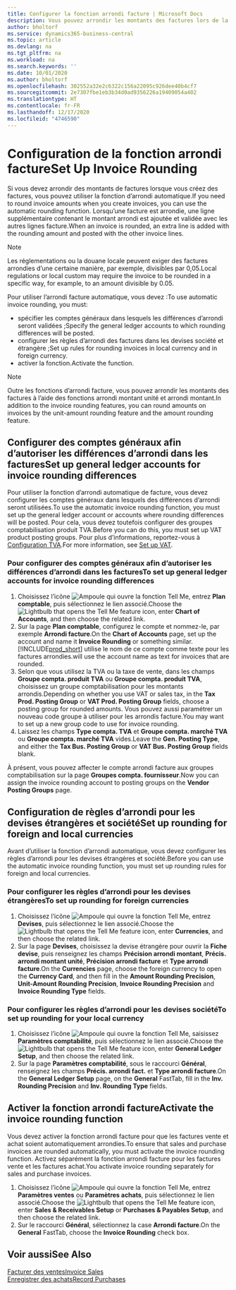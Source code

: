 ```yaml
---
title: Configurer la fonction arrondi facture | Microsoft Docs
description: Vous pouvez arrondir les montants des factures lors de la création de celles-ci. De plus, les réglementations ou la douane locale peuvent exiger des factures arrondies d’une certaine manière, par exemple, divisibles par 0,05.
author: bholtorf
ms.service: dynamics365-business-central
ms.topic: article
ms.devlang: na
ms.tgt_pltfrm: na
ms.workload: na
ms.search.keywords: ''
ms.date: 10/01/2020
ms.author: bholtorf
ms.openlocfilehash: 302552a32e2c6322c156a22095c926dee40b4cf7
ms.sourcegitcommit: 2e7307fbe1eb3b34d0ad9356226a19409054a402
ms.translationtype: HT
ms.contentlocale: fr-FR
ms.lasthandoff: 12/17/2020
ms.locfileid: "4746590"
---
```

# <a name="set-up-invoice-rounding"></a><span data-ttu-id="a6adc-104">Configuration de la fonction arrondi facture</span><span class="sxs-lookup"><span data-stu-id="a6adc-104">Set Up Invoice Rounding</span></span>
<span data-ttu-id="a6adc-105">Si vous devez arrondir des montants de factures lorsque vous créez des factures, vous pouvez utiliser la fonction d’arrondi automatique.</span><span class="sxs-lookup"><span data-stu-id="a6adc-105">If you need to round invoice amounts when you create invoices, you can use the automatic rounding function.</span></span> <span data-ttu-id="a6adc-106">Lorsqu’une facture est arrondie, une ligne supplémentaire contenant le montant arrondi est ajoutée et validée avec les autres lignes facture.</span><span class="sxs-lookup"><span data-stu-id="a6adc-106">When an invoice is rounded, an extra line is added with the rounding amount and posted with the other invoice lines.</span></span>

> [!NOTE]  
>  <span data-ttu-id="a6adc-107">Les réglementations ou la douane locale peuvent exiger des factures arrondies d’une certaine manière, par exemple, divisibles par 0,05.</span><span class="sxs-lookup"><span data-stu-id="a6adc-107">Local regulations or local custom may require the invoice to be rounded in a specific way, for example, to an amount divisible by 0.05.</span></span>  

<span data-ttu-id="a6adc-108">Pour utiliser l’arrondi facture automatique, vous devez :</span><span class="sxs-lookup"><span data-stu-id="a6adc-108">To use automatic invoice rounding, you must:</span></span>  

* <span data-ttu-id="a6adc-109">spécifier les comptes généraux dans lesquels les différences d’arrondi seront validées ;</span><span class="sxs-lookup"><span data-stu-id="a6adc-109">Specify the general ledger accounts to which rounding differences will be posted.</span></span>  
* <span data-ttu-id="a6adc-110">configurer les règles d’arrondi des factures dans les devises société et étrangère ;</span><span class="sxs-lookup"><span data-stu-id="a6adc-110">Set up rules for rounding invoices in local currency and in foreign currency.</span></span>  
* <span data-ttu-id="a6adc-111">activer la fonction.</span><span class="sxs-lookup"><span data-stu-id="a6adc-111">Activate the function.</span></span>  

> [!NOTE]  
>  <span data-ttu-id="a6adc-112">Outre les fonctions d’arrondi facture, vous pouvez arrondir les montants des factures à l’aide des fonctions arrondi montant unité et arrondi montant.</span><span class="sxs-lookup"><span data-stu-id="a6adc-112">In addition to the invoice rounding features, you can round amounts on invoices by the unit-amount rounding feature and the amount rounding feature.</span></span>  

## <a name="set-up-general-ledger-accounts-for-invoice-rounding-differences"></a><span data-ttu-id="a6adc-113">Configurer des comptes généraux afin d’autoriser les différences d’arrondi dans les factures</span><span class="sxs-lookup"><span data-stu-id="a6adc-113">Set up general ledger accounts for invoice rounding differences</span></span>
<span data-ttu-id="a6adc-114">Pour utiliser la fonction d’arrondi automatique de facture, vous devez configurer les comptes généraux dans lesquels des différences d’arrondi seront utilisées.</span><span class="sxs-lookup"><span data-stu-id="a6adc-114">To use the automatic invoice rounding function, you must set up the general ledger account or accounts where rounding differences will be posted.</span></span> <span data-ttu-id="a6adc-115">Pour cela, vous devez toutefois configurer des groupes comptabilisation produit TVA.</span><span class="sxs-lookup"><span data-stu-id="a6adc-115">Before you can do this, you must set up VAT product posting groups.</span></span> <span data-ttu-id="a6adc-116">Pour plus d’informations, reportez-vous à [Configuration TVA](finance-setup-vat.md).</span><span class="sxs-lookup"><span data-stu-id="a6adc-116">For more information, see [Set up VAT](finance-setup-vat.md).</span></span>  

### <a name="to-set-up-general-ledger-accounts-for-invoice-rounding-differences"></a><span data-ttu-id="a6adc-117">Pour configurer des comptes généraux afin d’autoriser les différences d’arrondi dans les factures</span><span class="sxs-lookup"><span data-stu-id="a6adc-117">To set up general ledger accounts for invoice rounding differences</span></span>  
1. <span data-ttu-id="a6adc-118">Choisissez l’icône ![Ampoule qui ouvre la fonction Tell Me](media/ui-search/search_small.png "Dites-moi ce que vous voulez faire"), entrez **Plan comptable**, puis sélectionnez le lien associé.</span><span class="sxs-lookup"><span data-stu-id="a6adc-118">Choose the ![Lightbulb that opens the Tell Me feature](media/ui-search/search_small.png "Tell me what you want to do") icon, enter **Chart of Accounts**, and then choose the related link.</span></span>  
2. <span data-ttu-id="a6adc-119">Sur la page **Plan comptable**, configurez le compte et nommez-le, par exemple **Arrondi facture**.</span><span class="sxs-lookup"><span data-stu-id="a6adc-119">On the **Chart of Accounts** page, set up the account and name it **Invoice Rounding** or something similar.</span></span> [!INCLUDE[prod_short](includes/prod_short.md)] <span data-ttu-id="a6adc-120">utilise le nom de ce compte comme texte pour les factures arrondies.</span><span class="sxs-lookup"><span data-stu-id="a6adc-120">will use the account name as text for invoices that are rounded.</span></span>  
3. <span data-ttu-id="a6adc-121">Selon que vous utilisez la TVA ou la taxe de vente, dans les champs **Groupe compta. produit TVA** ou **Groupe compta. produit TVA**, choisissez un groupe comptabilisation pour les montants arrondis.</span><span class="sxs-lookup"><span data-stu-id="a6adc-121">Depending on whether you use VAT or sales tax, in the **Tax Prod. Posting Group** or **VAT Prod. Posting Group** fields, choose a posting group for rounded amounts.</span></span> <span data-ttu-id="a6adc-122">Vous pouvez aussi paramétrer un nouveau code groupe à utiliser pour les arrondis facture.</span><span class="sxs-lookup"><span data-stu-id="a6adc-122">You may want to set up a new group code to use for invoice rounding.</span></span>
4. <span data-ttu-id="a6adc-123">Laissez les champs **Type compta. TVA** et **Groupe compta. marché TVA** ou **Groupe compta. marché TVA** vides.</span><span class="sxs-lookup"><span data-stu-id="a6adc-123">Leave the **Gen. Posting Type**, and either the **Tax Bus. Posting Group** or **VAT Bus. Posting Group** fields blank.</span></span> <!-- Why do we say to leave these blank, when there are a lot of other fields we also leave blank but don't mention? -->  

<span data-ttu-id="a6adc-124">À présent, vous pouvez affecter le compte arrondi facture aux groupes comptabilisation sur la page **Groupes compta. fournisseur**.</span><span class="sxs-lookup"><span data-stu-id="a6adc-124">Now you can assign the invoice rounding account to posting groups on the **Vendor Posting Groups** page.</span></span>  <!-- Why only the vendor posting groups? -->

## <a name="set-up-rounding-for-foreign-and-local-currencies"></a><span data-ttu-id="a6adc-125">Configuration de règles d’arrondi pour les devises étrangères et société</span><span class="sxs-lookup"><span data-stu-id="a6adc-125">Set up rounding for foreign and local currencies</span></span>
<span data-ttu-id="a6adc-126">Avant d’utiliser la fonction d’arrondi automatique, vous devez configurer les règles d’arrondi pour les devises étrangères et société.</span><span class="sxs-lookup"><span data-stu-id="a6adc-126">Before you can use the automatic invoice rounding function, you must set up rounding rules for foreign and local currencies.</span></span>

### <a name="to-set-up-rounding-for-foreign-currencies"></a><span data-ttu-id="a6adc-127">Pour configurer les règles d’arrondi pour les devises étrangères</span><span class="sxs-lookup"><span data-stu-id="a6adc-127">To set up rounding for foreign currencies</span></span>  
1. <span data-ttu-id="a6adc-128">Choisissez l’icône ![Ampoule qui ouvre la fonction Tell Me](media/ui-search/search_small.png "Dites-moi ce que vous voulez faire"), entrez **Devises**, puis sélectionnez le lien associé.</span><span class="sxs-lookup"><span data-stu-id="a6adc-128">Choose the ![Lightbulb that opens the Tell Me feature](media/ui-search/search_small.png "Tell me what you want to do") icon, enter **Currencies**, and then choose the related link.</span></span>  
2. <span data-ttu-id="a6adc-129">Sur la page **Devises**, choisissez la devise étrangère pour ouvrir la **Fiche devise**, puis renseignez les champs **Précision arrondi montant**, **Précis. arrondi montant unité**, **Précision arrondi facture** et **Type arrondi facture**.</span><span class="sxs-lookup"><span data-stu-id="a6adc-129">On the **Currencies** page, choose the foreign currency to open the **Currency Card**, and then fill in the **Amount Rounding Precision**, **Unit-Amount Rounding Precision**, **Invoice Rounding Precision** and **Invoice Rounding Type** fields.</span></span>

### <a name="to-set-up-rounding-for-your-local-currency"></a><span data-ttu-id="a6adc-130">Pour configurer les règles d’arrondi pour les devises société</span><span class="sxs-lookup"><span data-stu-id="a6adc-130">To set up rounding for your local currency</span></span>
1. <span data-ttu-id="a6adc-131">Choisissez l’icône ![Ampoule qui ouvre la fonction Tell Me](media/ui-search/search_small.png "Dites-moi ce que vous voulez faire"), saisissez **Paramètres comptabilité**, puis sélectionnez le lien associé.</span><span class="sxs-lookup"><span data-stu-id="a6adc-131">Choose the ![Lightbulb that opens the Tell Me feature](media/ui-search/search_small.png "Tell me what you want to do") icon, enter **General Ledger Setup**, and then choose the related link.</span></span>  
2. <span data-ttu-id="a6adc-132">Sur la page **Paramètres comptabilité**, sous le raccourci **Général**, renseignez les champs **Précis. arrondi fact.** et **Type arrondi facture**.</span><span class="sxs-lookup"><span data-stu-id="a6adc-132">On the **General Ledger Setup** page, on the **General** FastTab, fill in the **Inv. Rounding Precision** and **Inv. Rounding Type** fields.</span></span>  

## <a name="activate-the-invoice-rounding-function"></a><span data-ttu-id="a6adc-133">Activer la fonction arrondi facture</span><span class="sxs-lookup"><span data-stu-id="a6adc-133">Activate the invoice rounding function</span></span>  
<span data-ttu-id="a6adc-134">Vous devez activer la fonction arrondi facture pour que les factures vente et achat soient automatiquement arrondies.</span><span class="sxs-lookup"><span data-stu-id="a6adc-134">To ensure that sales and purchase invoices are rounded automatically, you must activate the invoice rounding function.</span></span> <span data-ttu-id="a6adc-135">Activez séparément la fonction arrondi facture pour les factures vente et les factures achat.</span><span class="sxs-lookup"><span data-stu-id="a6adc-135">You activate invoice rounding separately for sales and purchase invoices.</span></span>

1. <span data-ttu-id="a6adc-136">Choisissez l’icône ![Ampoule qui ouvre la fonction Tell Me](media/ui-search/search_small.png "Dites-moi ce que vous voulez faire"), entrez **Paramètres ventes** ou **Paramètres achats**, puis sélectionnez le lien associé.</span><span class="sxs-lookup"><span data-stu-id="a6adc-136">Choose the ![Lightbulb that opens the Tell Me feature](media/ui-search/search_small.png "Tell me what you want to do") icon, enter **Sales & Receivables Setup** or **Purchases & Payables Setup**, and then choose the related link.</span></span>  
2. <span data-ttu-id="a6adc-137">Sur le raccourci **Général**, sélectionnez la case **Arrondi facture**.</span><span class="sxs-lookup"><span data-stu-id="a6adc-137">On the **General** FastTab, choose the **Invoice Rounding** check box.</span></span>  

## <a name="see-also"></a><span data-ttu-id="a6adc-138">Voir aussi</span><span class="sxs-lookup"><span data-stu-id="a6adc-138">See Also</span></span>  
[<span data-ttu-id="a6adc-139">Facturer des ventes</span><span class="sxs-lookup"><span data-stu-id="a6adc-139">Invoice Sales</span></span>](sales-how-invoice-sales.md)  
[<span data-ttu-id="a6adc-140">Enregistrer des achats</span><span class="sxs-lookup"><span data-stu-id="a6adc-140">Record Purchases</span></span>](purchasing-how-record-purchases.md)
